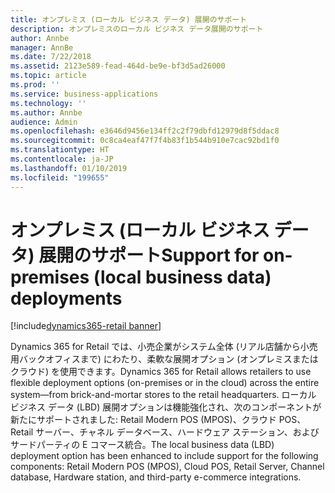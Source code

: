 ```yaml
---
title: オンプレミス (ローカル ビジネス データ) 展開のサポート
description: オンプレミスのローカル ビジネス データ展開のサポート
author: Annbe
manager: AnnBe
ms.date: 7/22/2018
ms.assetid: 2123e589-fead-464d-be9e-bf3d5ad26000
ms.topic: article
ms.prod: ''
ms.service: business-applications
ms.technology: ''
ms.author: Annbe
audience: Admin
ms.openlocfilehash: e3646d9456e134ff2c2f79dbfd12979d8f5ddac8
ms.sourcegitcommit: 0c8ca4eaf47f7f4b83f1b544b910e7cac92bd1f0
ms.translationtype: HT
ms.contentlocale: ja-JP
ms.lasthandoff: 01/10/2019
ms.locfileid: "199655"
---
```

#  <a name="support-for-on-premises-local-business-data-deployments"></a><span data-ttu-id="8ec9f-103">オンプレミス (ローカル ビジネス データ) 展開のサポート</span><span class="sxs-lookup"><span data-stu-id="8ec9f-103">Support for on-premises (local business data) deployments</span></span>

[!include[dynamics365-retail banner](../includes/dynamics365-retail.md)]




<span data-ttu-id="8ec9f-104">Dynamics 365 for Retail では、小売企業がシステム全体 (リアル店舗から小売用バックオフィスまで) にわたり、柔軟な展開オプション (オンプレミスまたはクラウド) を使用できます。</span><span class="sxs-lookup"><span data-stu-id="8ec9f-104">Dynamics 365 for Retail allows retailers to use flexible deployment options (on-premises or in the cloud) across the entire system—from brick-and-mortar stores to the retail headquarters.</span></span> <span data-ttu-id="8ec9f-105">ローカル ビジネス データ (LBD) 展開オプションは機能強化され、次のコンポーネントが新たにサポートされました: Retail Modern POS (MPOS)、クラウド POS、Retail サーバー、チャネル データベース、ハードウェア ステーション、およびサードパーティの E コマース統合。</span><span class="sxs-lookup"><span data-stu-id="8ec9f-105">The local business data (LBD) deployment option has been enhanced to include support for the following components: Retail Modern POS (MPOS), Cloud POS, Retail Server, Channel database, Hardware station, and third-party e-commerce integrations.</span></span>

